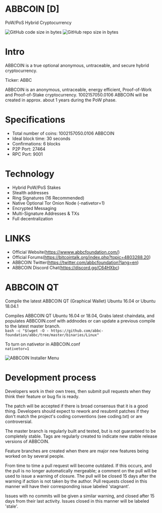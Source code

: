 # ABBCOIN [D]
PoW/PoS Hybrid Cryptocurrency
 

![GitHub code size in bytes](https://img.shields.io/github/languages/code-size/carsenk/ABBCOIN.svg) ![GitHub repo size in bytes](https://img.shields.io/github/repo-size/carsenk/ABBCOIN.svg)

Intro
==========================
ABBCOIN is a true optional anonymous, untraceable, and secure hybrid cryptocurrency.

Ticker: ABBC

ABBCOIN is an anonymous, untraceable, energy efficient, Proof-of-Work  and Proof-of-Stake cryptocurrency.
1002157050.0106 ABBCOIN will be created in approx. about 1 years during the PoW phase. 

Specifications
==========================
* Total number of coins: 1002157050.0106 ABBCOIN
* Ideal block time: 30 seconds
* Confirmations: 6 blocks
* P2P Port: 27464
* RPC Port: 9001 
 

Technology
==========================
* Hybrid PoW/PoS  Stakes
* Stealth addresses
* Ring Signatures (16 Recommended)
* Native Optional Tor Onion Node (-nativetor=1)
* Encrypted Messaging
* Multi-Signature Addresses & TXs
* Full decentralization

LINKS
==========================
* Official Website(https://wwww.abbcfoundation.com/)
* Official Forums(https://bitcointalk.org/index.php?topic=4803288.20)
* ABBCOIN Twitter(https://twitter.com/abbcfoundation?lang=en)
* ABBCOIN Discord Chat(https://discord.gg/C64HXbc)

 

ABBCOIN QT  
===========================
Compile the latest ABBCOIN QT (Graphical Wallet) Ubuntu 16.04 or Ubuntu 18.04.1

Compiles ABBCOIN QT Ubuntu 16.04 or 18.04, Grabs latest chaindata, and populates ABBCOIN.conf with addnodes or can update a previous compile to the latest master branch.  
```bash -c "$(wget -O - https://github.com/abbc-foundation/abbc/tree/master/binaries/Linux"```  

To turn on nativetor in ABBCOIN.conf  
```nativetor=1```  

![ABBCOIN Installer Menu](https://github.com/abbc-foundation/abbc/tree/master/binaries/Linux)  

Development process
===========================

Developers work in their own trees, then submit pull requests when
they think their feature or bug fix is ready.

The patch will be accepted if there is broad consensus that it is a
good thing.  Developers should expect to rework and resubmit patches
if they don't match the project's coding conventions (see coding.txt)
or are controversial.

The master branch is regularly built and tested, but is not guaranteed
to be completely stable. Tags are regularly created to indicate new
stable release versions of ABBCOIN.

Feature branches are created when there are major new features being
worked on by several people.

From time to time a pull request will become outdated. If this occurs, and
the pull is no longer automatically mergeable; a comment on the pull will
be used to issue a warning of closure. The pull will be closed 15 days
after the warning if action is not taken by the author. Pull requests closed
in this manner will have their corresponding issue labeled 'stagnant'.

Issues with no commits will be given a similar warning, and closed after
15 days from their last activity. Issues closed in this manner will be
labeled 'stale'.
